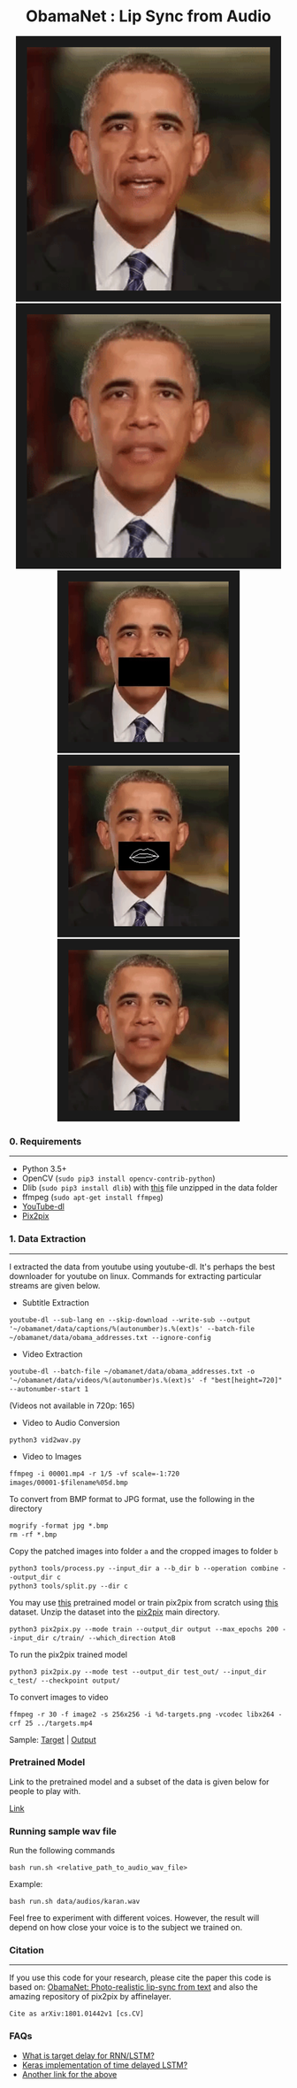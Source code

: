 


<h1 align=center> ObamaNet : Lip Sync from Audio </h1>


<p align="center">
<img src="results/raw_input.gif" alt="NMPC" width="440" height="440" border="20" /></a> 
<img src="results/key2im.gif" alt="NMPC" width="440" height="440" border="20" /></a>
<img src="results/video_input.gif" alt="NMPC" width="290" height="290" border="20" /></a>
<img src="results/a2key.gif" alt="NMPC" width="290" height="290" border="20" /></a>
<img src="results/key2im.gif" alt="NMPC" width="290" height="290" border="20" /></a>
</p>


### 0. Requirements
---
* Python 3.5+
* OpenCV (`sudo pip3 install opencv-contrib-python`)
* Dlib (`sudo pip3 install dlib`) with [this](http://dlib.net/files/shape_predictor_68_face_landmarks.dat.bz2) file unzipped in the data folder
* ffmpeg (`sudo apt-get install ffmpeg`)
* [YouTube-dl](https://github.com/rg3/youtube-dl#video-selection)
* [Pix2pix](https://github.com/affinelayer/pix2pix-tensorflow)


### 1. Data Extraction
---
I extracted the data from youtube using youtube-dl. It's perhaps the best downloader for youtube on linux. Commands for extracting particular streams are given below.

* Subtitle Extraction
```
youtube-dl --sub-lang en --skip-download --write-sub --output '~/obamanet/data/captions/%(autonumber)s.%(ext)s' --batch-file ~/obamanet/data/obama_addresses.txt --ignore-config
```
* Video Extraction
```
youtube-dl --batch-file ~/obamanet/data/obama_addresses.txt -o '~/obamanet/data/videos/%(autonumber)s.%(ext)s' -f "best[height=720]" --autonumber-start 1
```
(Videos not available in 720p: 165)
* Video to Audio Conversion
```
python3 vid2wav.py
```
* Video to Images
```
ffmpeg -i 00001.mp4 -r 1/5 -vf scale=-1:720 images/00001-$filename%05d.bmp
```

To convert from BMP format to JPG format, use the following in the directory
```
mogrify -format jpg *.bmp
rm -rf *.bmp
```

Copy the patched images into folder `a` and the cropped images to folder `b`
```
python3 tools/process.py --input_dir a --b_dir b --operation combine --output_dir c
python3 tools/split.py --dir c
```

You may use [this](https://drive.google.com/open?id=1zKip_rlNY2Dk14fzzOHQm03HJNvJTjGT) pretrained model or train pix2pix from scratch using [this](https://drive.google.com/open?id=1sJBp5bYe3XSyE7ys5i7ABORFZctWEQhW) dataset. Unzip the dataset into the [pix2pix](https://github.com/affinelayer/pix2pix-tensorflow) main directory.

```
python3 pix2pix.py --mode train --output_dir output --max_epochs 200 --input_dir c/train/ --which_direction AtoB
```

To run the pix2pix trained model
```
python3 pix2pix.py --mode test --output_dir test_out/ --input_dir c_test/ --checkpoint output/
```

To convert images to video
```
ffmpeg -r 30 -f image2 -s 256x256 -i %d-targets.png -vcodec libx264 -crf 25 ../targets.mp4
```

Sample: [Target](https://drive.google.com/open?id=1A7wF_WvxLKVsFpKOVwUBIhl75HDhYNhP) | [Output](https://drive.google.com/open?id=1Rok6o_ONYmRTAmFqHz9duoGZcipjTiBU)


### Pretrained Model

Link to the pretrained model and a subset of the data is given below for people to play with.

[Link](https://drive.google.com/drive/folders/1QDRCWmqr87E3LWmYztqE7cpBZ3fALo-x?usp=sharing)


### Running sample wav file

Run the following commands
```
bash run.sh <relative_path_to_audio_wav_file>
```
Example:
```
bash run.sh data/audios/karan.wav
```
Feel free to experiment with different voices. However, the result will depend on how close your voice is to the subject we trained on.


### Citation
---
If you use this code for your research, please cite the paper this code is based on: [ObamaNet: Photo-realistic lip-sync from text](https://arxiv.org/pdf/1801.01442) and also the amazing repository of pix2pix by affinelayer.
```
Cite as arXiv:1801.01442v1 [cs.CV]
```


### FAQs

* [What is target delay for RNN/LSTM?](https://stats.stackexchange.com/questions/154814/what-is-target-delay-in-the-context-of-rnn-lstm)
* [Keras implementation of time delayed LSTM?](https://github.com/keras-team/keras/issues/6063)
* [Another link for the above](https://github.com/joncox123/Cortexsys/issues/4)